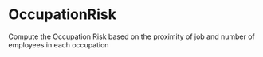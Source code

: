 # OccupationRisk
 Compute the Occupation Risk based on the proximity of job and number of employees in each occupation
